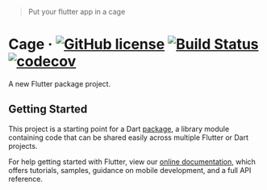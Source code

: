 > Put your flutter app in a cage 
# Cage &middot; [![GitHub license](https://img.shields.io/badge/license-MIT-blue.svg)](https://github.com/RTK/cage/blob/master/LICENSE) [![Build Status](https://travis-ci.com/RTK/cage.svg?branch=develop)](https://travis-ci.com/RTK/cage) [![codecov](https://codecov.io/gh/RTK/cage/branch/develop/graph/badge.svg)](https://codecov.io/gh/RTK/cage)


 A new Flutter package project.

 ## Getting Started

 This project is a starting point for a Dart
[package](https://flutter.io/developing-packages/),
a library module containing code that can be shared easily across
multiple Flutter or Dart projects.

 For help getting started with Flutter, view our 
[online documentation](https://flutter.io/docs), which offers tutorials, 
samples, guidance on mobile development, and a full API reference.
